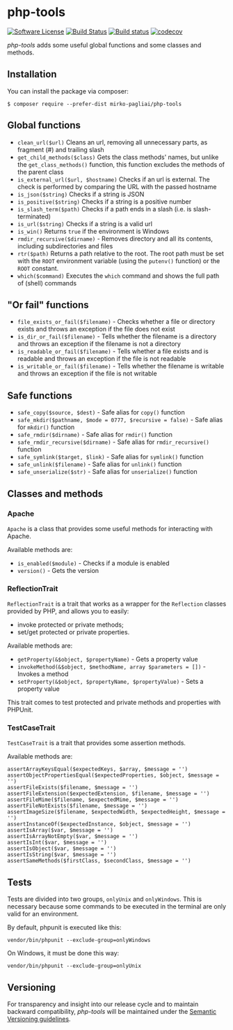 # php-tools

[![Software License](https://img.shields.io/badge/license-MIT-brightgreen.svg?style=flat-square)](LICENSE.txt)
[![Build Status](https://api.travis-ci.org/mirko-pagliai/php-tools.svg?branch=master)](https://travis-ci.org/mirko-pagliai/php-tools)
[![Build status](https://ci.appveyor.com/api/projects/status/dexhrwff7w814wt3?svg=true)](https://ci.appveyor.com/project/mirko-pagliai/php-tools)
[![codecov](https://codecov.io/gh/mirko-pagliai/php-tools/branch/master/graph/badge.svg)](https://codecov.io/gh/mirko-pagliai/php-tools)

*php-tools* adds some useful global functions and some classes and methods.

## Installation
You can install the package via composer:

    $ composer require --prefer-dist mirko-pagliai/php-tools

## Global functions
- `clean_url($url)` Cleans an url, removing all unnecessary parts, as fragment (#) and trailing slash
- `get_child_methods($class)` Gets the class methods' names, but unlike the `get_class_methods()` function, this function excludes the methods of the parent class
- `is_external_url($url, $hostname)` Checks if an url is external. The check is performed by comparing the URL with the passed hostname
- `is_json($string)` Checks if a string is JSON
- `is_positive($string)` Checks if a string is a positive number
- `is_slash_term($path)` Checks if a path ends in a slash (i.e. is slash-terminated)
- `is_url($string)` Checks if a string is a valid url
- `is_win()` Returns `true` if the environment is Windows
- `rmdir_recursive($dirname)` - Removes directory and all its contents, including subdirectories and files
- `rtr($path)` Returns a path relative to the root. The root path must be set with the `ROOT` environment variable  (using the `putenv()` function) or the `ROOT` constant.
- `which($command)` Executes the `which` command and shows the full path of (shell) commands

## "Or fail" functions
- `file_exists_or_fail($filename)` - Checks whether a file or directory exists and throws an exception if the file does not exist
- `is_dir_or_fail($filename)` - Tells whether the filename is a directory and throws an exception if the filename is not a directory
- `is_readable_or_fail($filename)` - Tells whether a file exists and is readable and throws an exception if the file is not readable
- `is_writable_or_fail($filename)` - Tells whether the filename is writable and throws an exception if the file is not writable

## Safe functions
- `safe_copy($source, $dest)` - Safe alias for `copy()` function
- `safe_mkdir($pathname, $mode = 0777, $recursive = false)` - Safe alias for `mkdir()` function
- `safe_rmdir($dirname)` - Safe alias for `rmdir()` function
- `safe_rmdir_recursive($dirname)` - Safe alias for `rmdir_recursive()` function
- `safe_symlink($target, $link)` - Safe alias for `symlink()` function
- `safe_unlink($filename)` - Safe alias for `unlink()` function
- `safe_unserialize($str)` - Safe alias for `unserialize()` function

## Classes and methods
### Apache
`Apache` is a class that provides some useful methods for interacting with Apache.

Available methods are:
- `is_enabled($module)` - Checks if a module is enabled
- `version()` - Gets the version

### ReflectionTrait
`ReflectionTrait` is a trait that works as a wrapper for the `Reflection` classes provided by PHP, and allows you to easily:
- invoke protected or private methods;
- set/get protected or private properties.

Available methods are:
- `getProperty(&$object, $propertyName)` - Gets a property value
- `invokeMethod(&$object, $methodName, array $parameters = [])` - Invokes a method
- `setProperty(&$object, $propertyName, $propertyValue)` - Sets a property value
    
This trait comes to test protected and private methods and properties with
PHPUnit.

### TestCaseTrait
`TestCaseTrait` is a trait that provides some assertion methods.

Available methods are:

    assertArrayKeysEqual($expectedKeys, $array, $message = '')
    assertObjectPropertiesEqual($expectedProperties, $object, $message = '')
    assertFileExists($filename, $message = '')
    assertFileExtension($expectedExtension, $filename, $message = '')
    assertFileMime($filename, $expectedMime, $message = '')
    assertFileNotExists($filename, $message = '')
    assertImageSize($filename, $expectedWidth, $expectedHeight, $message = '')
    assertInstanceOf($expectedInstance, $object, $message = '')
    assertIsArray($var, $message = '')
    assertIsArrayNotEmpty($var, $message = '')
    assertIsInt($var, $message = '')
    assertIsObject($var, $message = '')
    assertIsString($var, $message = '')
    assertSameMethods($firstClass, $secondClass, $message = '')

## Tests
Tests are divided into two groups, `onlyUnix` and `onlyWindows`. This is
necessary because some commands to be executed in the terminal are only valid
for an environment.

By default, phpunit is executed like this:

    vendor/bin/phpunit --exclude-group=onlyWindows

On Windows, it must be done this way:

    vendor/bin/phpunit --exclude-group=onlyUnix

## Versioning
For transparency and insight into our release cycle and to maintain backward 
compatibility, *php-tools* will be maintained under the 
[Semantic Versioning guidelines](http://semver.org).
